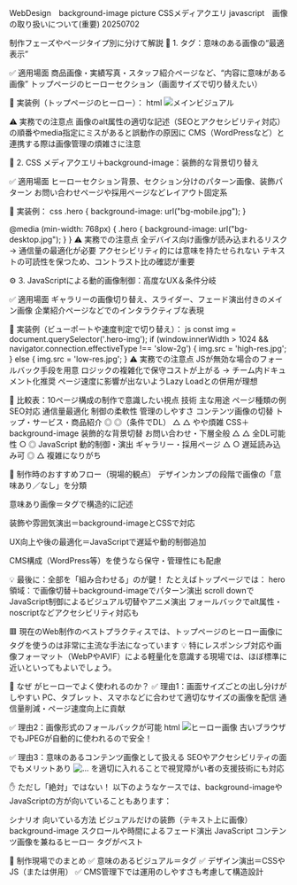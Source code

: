 WebDesign　background-image picture CSSメディアクエリ javascript　画像の取り扱いについて(重要) 20250702

制作フェーズやページタイプ別に分けて解説
🧩 1. <picture>タグ：意味のある画像の“最適表示”

✅ 適用場面
商品画像・実績写真・スタッフ紹介ページなど、“内容に意味がある画像”
トップページのヒーローセクション（画面サイズで切り替えたい）

🔨 実装例（トップページのヒーロー）：
html
<picture>
  <source srcset="hero-large.webp" media="(min-width: 1024px)">
  <source srcset="hero-mobile.webp" media="(max-width: 1023px)">
  <img src="hero.jpg" alt="メインビジュアル">
</picture>

⚠ 実務での注意点
画像のalt属性の適切な記述（SEOとアクセシビリティ対応）
<source>の順番やmedia指定にミスがあると誤動作の原因に
CMS（WordPressなど）と連携する際は画像管理の煩雑さに注意

🎨 2. CSS メディアクエリ＋background-image：装飾的な背景切り替え

✅ 適用場面
ヒーローセクション背景、セクション分けのパターン画像、装飾パターン
お問い合わせページや採用ページなどレイアウト固定系

🔨 実装例：
css
.hero {
  background-image: url("bg-mobile.jpg");
}

@media (min-width: 768px) {
  .hero {
    background-image: url("bg-desktop.jpg");
  }
}
⚠ 実務での注意点
全デバイス向け画像が読み込まれるリスク → 通信量の最適化が必要
アクセシビリティ的には意味を持たせられない
テキストの可読性を保つため、コントラスト比の確認が重要

⚙️ 3. JavaScriptによる動的画像制御：高度なUX＆条件分岐

✅ 適用場面
ギャラリーの画像切り替え、スライダー、フェード演出付きのメイン画像
企業紹介ページなどでのインタラクティブな表現

🔨 実装例（ビューポートや速度判定で切り替え）：
js
const img = document.querySelector('.hero-img');
if (window.innerWidth > 1024 && navigator.connection.effectiveType !== 'slow-2g') {
  img.src = 'high-res.jpg';
} else {
  img.src = 'low-res.jpg';
}
⚠ 実務での注意点
JSが無効な場合のフォールバック手段を用意
ロジックの複雑化で保守コストが上がる → チーム内ドキュメント化推奨
ページ速度に影響が出ないようLazy Loadとの併用が理想

📸 比較表：10ページ構成の制作で意識したい視点
技術	                主な用途	            ページ種類の例	            SEO対応	    通信量最適化	    制御の柔軟性    管理のしやすさ
<picture>	            コンテンツ画像の切替	トップ・サービス・商品紹介	    ◎	       ◎（条件でDL）	    △	        △ やや煩雑
CSS＋background-image	装飾的な背景切替	    お問い合わせ・下層全般	        △	       △ 全DL可能性	○	   ◎
JavaScript	            動的制御・演出	        ギャラリー・採用ページ	        △	    ○ 遅延読み込み可	    ◎	        △ 複雑になりがち

🔧 制作時のおすすめフロー（現場的観点）
デザインカンプの段階で画像の「意味あり／なし」を分類

意味あり画像＝<picture>タグで構造的に記述

装飾や雰囲気演出＝background-imageとCSSで対応

UX向上や後の最適化＝JavaScriptで遅延や動的制御追加

CMS構成（WordPress等）を使うなら保守・管理性にも配慮

💡 最後に：全部を「組み合わせる」のが鍵！
たとえばトップページでは：
hero領域：<picture>で画像切替＋background-imageでパターン演出
scroll downでJavaScript制御によるビジュアル切替やアニメ演出
フォールバックでalt属性・noscriptなどアクセシビリティ対応も


🟥 現在のWeb制作のベストプラクティスでは、トップページのヒーロー画像に<picture>タグを使うのは非常に主流な手法になっています 💡
 特にレスポンシブ対応や画像フォーマット（WebPやAVIF）による軽量化を意識する現場では、ほぼ標準に近いといってもよいでしょう。

📌 なぜ <picture> がヒーローでよく使われるのか？
✅ 理由1：画面サイズごとの出し分けがしやすい
PC、タブレット、スマホなどに合わせて適切なサイズの画像を配信
通信量削減・ページ速度向上に貢献

✅ 理由2：画像形式のフォールバックが可能
html
<picture>
  <source srcset="hero.avif" type="image/avif">
  <source srcset="hero.webp" type="image/webp">
  <img src="hero.jpg" alt="ヒーロー画像">
</picture>
古いブラウザでもJPEGが自動的に使われるので安全！

✅ 理由3：意味のあるコンテンツ画像として扱える
SEOやアクセシビリティの面でもメリットあり
<img alt="..."> を適切に入れることで視覚障がい者の支援技術にも対応

✋ ただし「絶対」ではない！
以下のようなケースでは、background-imageやJavaScriptの方が向いていることもあります：

シナリオ	                                向いている方法
ビジュアルだけの装飾（テキスト上に画像）	background-image
スクロールや時間によるフェード演出	        JavaScript
コンテンツ画像を兼ねるヒーロー	            <picture>タグがベスト

🧠 制作現場でのまとめ
✅ 意味のあるビジュアル＝<picture>タグ
✅ デザイン演出＝CSSやJS（または併用）
✅ CMS管理下では運用のしやすさも考慮して構造設計